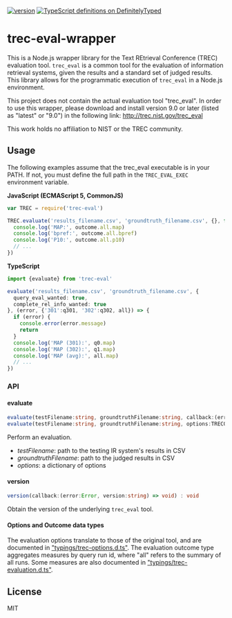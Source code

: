 [![version](https://img.shields.io/npm/v/trec-eval-wrapper.svg)](https://www.npmjs.org/package/trec-eval-wrapper) [![TypeScript definitions on DefinitelyTyped](http://definitelytyped.org/badges/standard.svg)](http://definitelytyped.org)

# trec-eval-wrapper

This is a Node.js wrapper library for the Text REtrieval Conference (TREC) evaluation tool. `trec_eval` is a common tool for the evaluation of information retrieval systems, given the results and a standard set of judged results. This library allows for the programmatic execution of `trec_eval` in a Node.js environment.

This project does not contain the actual evaluation tool "trec_eval". In order to use this wrapper, please download and install version 9.0 or later (listed as "latest" or "9.0") in the following link: http://trec.nist.gov/trec_eval

This work holds no affiliation to NIST or the TREC community.

## Usage

The following examples assume that the trec_eval executable is in your PATH. If not, you must define the full path in the `TREC_EVAL_EXEC` environment variable.

**JavaScript (ECMAScript 5, CommonJS)**

``` JavaScript
var TREC = require('trec-eval')

TREC.evaluate('results_filename.csv', 'groundtruth_filename.csv', {}, function onOutcome(error, outcome) {
  console.log('MAP:', outcome.all.map)
  console.log('bpref:', outcome.all.bpref)
  console.log('P10:', outcome.all.p10)
  // ...
})
```

**TypeScript**

``` TypeScript
import {evaluate} from 'trec-eval'

evaluate('results_filename.csv', 'groundtruth_filename.csv', {
  query_eval_wanted: true,
  complete_rel_info_wanted: true
}, (error, {'301':q301, '302':q302, all}) => {
  if (error) {
    console.error(error.message)
    return
  }
  console.log('MAP (301):', q0.map)
  console.log('MAP (302):', q1.map)
  console.log('MAP (avg):', all.map)
  // ...
})
```

### API

#### evaluate

```TypeScript
evaluate(testFilename:string, groundtruthFilename:string, callback:(error:Error, results:TRECEvaluationSet) => void) : void
evaluate(testFilename:string, groundtruthFilename:string, options:TRECOptions, callback:(error:Error, results:TRECEvaluationSet) => void) : void
```

Perform an evaluation.

- _testFilename_: path to the testing IR system's results in CSV
- _groundtruthFilename_: path to the judged results in CSV
- _options_: a dictionary of options 

#### version

```TypeScript
version(callback:(error:Error, version:string) => void) : void
```

Obtain the version of the underlying `trec_eval` tool.

#### Options and Outcome data types

The evaluation options translate to those of the original tool, and are documented in ["typings/trec-options.d.ts"](typings/trec-options.d.ts). The evaluation outcome type aggregates measures by query run id, where "all" refers to the summary of all runs. Some measures are also documented in ["typings/trec-evaluation.d.ts"](typings/trec-evaluation.d.ts).

## License

MIT
